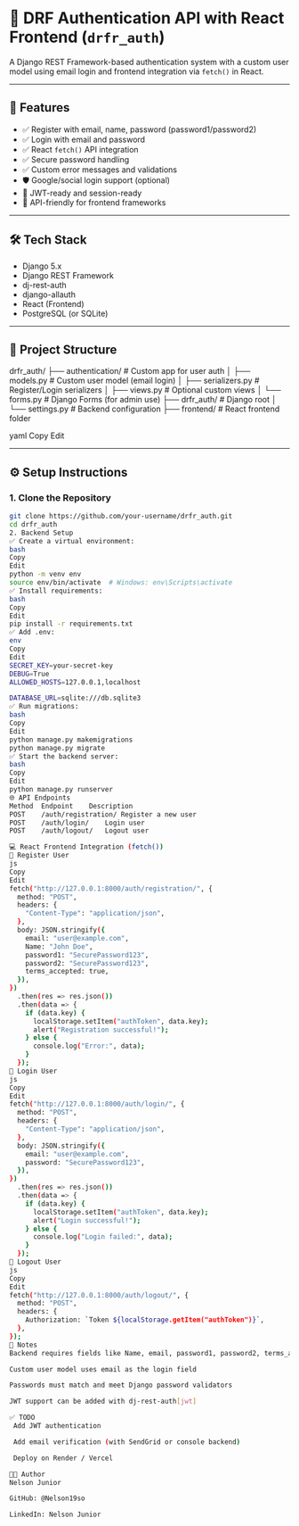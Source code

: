 # 🔐 DRF Authentication API with React Frontend (`drfr_auth`)

A Django REST Framework-based authentication system with a custom user model using email login and frontend integration via `fetch()` in React.

---

## 🚀 Features

- ✅ Register with email, name, password (password1/password2)
- ✅ Login with email and password
- ✅ React `fetch()` API integration
- ✅ Secure password handling
- ✅ Custom error messages and validations
- 🛡️ Google/social login support (optional)
- 🔐 JWT-ready and session-ready
- 🧪 API-friendly for frontend frameworks

---

## 🛠️ Tech Stack

- Django 5.x
- Django REST Framework
- dj-rest-auth
- django-allauth
- React (Frontend)
- PostgreSQL (or SQLite)

---

## 📁 Project Structure

drfr_auth/
├── authentication/ # Custom app for user auth
│ ├── models.py # Custom user model (email login)
│ ├── serializers.py # Register/Login serializers
│ ├── views.py # Optional custom views
│ └── forms.py # Django Forms (for admin use)
├── drfr_auth/ # Django root
│ └── settings.py # Backend configuration
├── frontend/ # React frontend folder

yaml
Copy
Edit

---

## ⚙️ Setup Instructions

### 1. Clone the Repository

```bash
git clone https://github.com/your-username/drfr_auth.git
cd drfr_auth
2. Backend Setup
✅ Create a virtual environment:
bash
Copy
Edit
python -m venv env
source env/bin/activate  # Windows: env\Scripts\activate
✅ Install requirements:
bash
Copy
Edit
pip install -r requirements.txt
✅ Add .env:
env
Copy
Edit
SECRET_KEY=your-secret-key
DEBUG=True
ALLOWED_HOSTS=127.0.0.1,localhost

DATABASE_URL=sqlite:///db.sqlite3
✅ Run migrations:
bash
Copy
Edit
python manage.py makemigrations
python manage.py migrate
✅ Start the backend server:
bash
Copy
Edit
python manage.py runserver
🌐 API Endpoints
Method	Endpoint	Description
POST	/auth/registration/	Register a new user
POST	/auth/login/	Login user
POST	/auth/logout/	Logout user

💻 React Frontend Integration (fetch())
🔐 Register User
js
Copy
Edit
fetch("http://127.0.0.1:8000/auth/registration/", {
  method: "POST",
  headers: {
    "Content-Type": "application/json",
  },
  body: JSON.stringify({
    email: "user@example.com",
    Name: "John Doe",
    password1: "SecurePassword123",
    password2: "SecurePassword123",
    terms_accepted: true,
  }),
})
  .then(res => res.json())
  .then(data => {
    if (data.key) {
      localStorage.setItem("authToken", data.key);
      alert("Registration successful!");
    } else {
      console.log("Error:", data);
    }
  });
🔑 Login User
js
Copy
Edit
fetch("http://127.0.0.1:8000/auth/login/", {
  method: "POST",
  headers: {
    "Content-Type": "application/json",
  },
  body: JSON.stringify({
    email: "user@example.com",
    password: "SecurePassword123",
  }),
})
  .then(res => res.json())
  .then(data => {
    if (data.key) {
      localStorage.setItem("authToken", data.key);
      alert("Login successful!");
    } else {
      console.log("Login failed:", data);
    }
  });
🚪 Logout User
js
Copy
Edit
fetch("http://127.0.0.1:8000/auth/logout/", {
  method: "POST",
  headers: {
    Authorization: `Token ${localStorage.getItem("authToken")}`,
  },
});
🧠 Notes
Backend requires fields like Name, email, password1, password2, terms_accepted

Custom user model uses email as the login field

Passwords must match and meet Django password validators

JWT support can be added with dj-rest-auth[jwt]

✅ TODO
 Add JWT authentication

 Add email verification (with SendGrid or console backend)

 Deploy on Render / Vercel

🧑‍💻 Author
Nelson Junior

GitHub: @Nelson19so

LinkedIn: Nelson Junior
```

